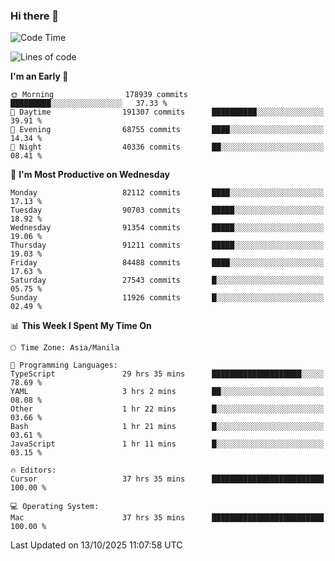 ### Hi there 👋

<!--START_SECTION:waka-->
![Code Time](http://img.shields.io/badge/Code%20Time-6%2C387%20hrs%2033%20mins-blue)

![Lines of code](https://img.shields.io/badge/From%20Hello%20World%20I%27ve%20Written-154.8%20million%20lines%20of%20code-blue)

**I'm an Early 🐤** 

```text
🌞 Morning                178939 commits      █████████░░░░░░░░░░░░░░░░   37.33 % 
🌆 Daytime                191307 commits      ██████████░░░░░░░░░░░░░░░   39.91 % 
🌃 Evening                68755 commits       ████░░░░░░░░░░░░░░░░░░░░░   14.34 % 
🌙 Night                  40336 commits       ██░░░░░░░░░░░░░░░░░░░░░░░   08.41 % 
```
📅 **I'm Most Productive on Wednesday** 

```text
Monday                   82112 commits       ████░░░░░░░░░░░░░░░░░░░░░   17.13 % 
Tuesday                  90703 commits       █████░░░░░░░░░░░░░░░░░░░░   18.92 % 
Wednesday                91354 commits       █████░░░░░░░░░░░░░░░░░░░░   19.06 % 
Thursday                 91211 commits       █████░░░░░░░░░░░░░░░░░░░░   19.03 % 
Friday                   84488 commits       ████░░░░░░░░░░░░░░░░░░░░░   17.63 % 
Saturday                 27543 commits       █░░░░░░░░░░░░░░░░░░░░░░░░   05.75 % 
Sunday                   11926 commits       █░░░░░░░░░░░░░░░░░░░░░░░░   02.49 % 
```


📊 **This Week I Spent My Time On** 

```text
🕑︎ Time Zone: Asia/Manila

💬 Programming Languages: 
TypeScript               29 hrs 35 mins      ████████████████████░░░░░   78.69 % 
YAML                     3 hrs 2 mins        ██░░░░░░░░░░░░░░░░░░░░░░░   08.08 % 
Other                    1 hr 22 mins        █░░░░░░░░░░░░░░░░░░░░░░░░   03.66 % 
Bash                     1 hr 21 mins        █░░░░░░░░░░░░░░░░░░░░░░░░   03.61 % 
JavaScript               1 hr 11 mins        █░░░░░░░░░░░░░░░░░░░░░░░░   03.15 % 

🔥 Editors: 
Cursor                   37 hrs 35 mins      █████████████████████████   100.00 % 

💻 Operating System: 
Mac                      37 hrs 35 mins      █████████████████████████   100.00 % 
```


 Last Updated on 13/10/2025 11:07:58 UTC
<!--END_SECTION:waka-->


<!--
**rad182/rad182** is a ✨ _special_ ✨ repository because its `README.md` (this file) appears on your GitHub profile.

Here are some ideas to get you started:

- 🔭 I’m currently working on ...
- 🌱 I’m currently learning ...
- 👯 I’m looking to collaborate on ...
- 🤔 I’m looking for help with ...
- 💬 Ask me about ...
- 📫 How to reach me: ...
- 😄 Pronouns: ...
- ⚡ Fun fact: ...
-->
